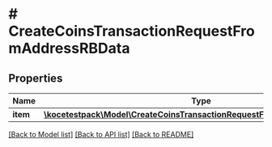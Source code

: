 # # CreateCoinsTransactionRequestFromAddressRBData

## Properties

Name | Type | Description | Notes
------------ | ------------- | ------------- | -------------
**item** | [**\kocetestpack\Model\CreateCoinsTransactionRequestFromAddressRBDataItem**](CreateCoinsTransactionRequestFromAddressRBDataItem.md) |  |

[[Back to Model list]](../../README.md#models) [[Back to API list]](../../README.md#endpoints) [[Back to README]](../../README.md)
